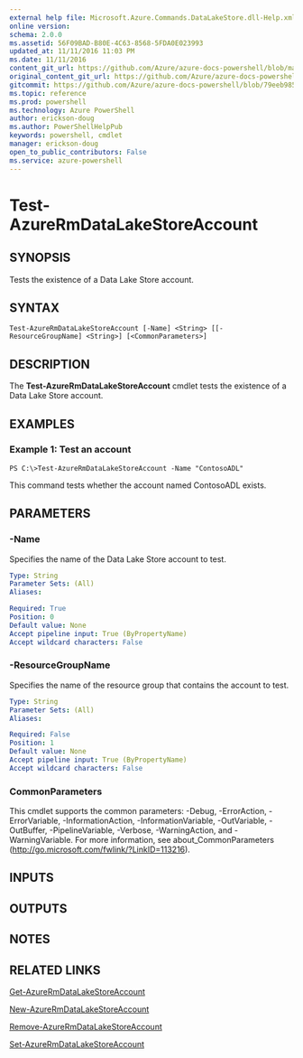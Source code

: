 ```yaml
---
external help file: Microsoft.Azure.Commands.DataLakeStore.dll-Help.xml
online version: 
schema: 2.0.0
ms.assetid: 56F09BAD-B80E-4C63-8568-5FDA0E023993
updated_at: 11/11/2016 11:03 PM
ms.date: 11/11/2016
content_git_url: https://github.com/Azure/azure-docs-powershell/blob/master/azureps-cmdlets-docs/ResourceManager/AzureRM.DataLakeStore/v3.0.0/Test-AzureRmDataLakeStoreAccount.md
original_content_git_url: https://github.com/Azure/azure-docs-powershell/blob/master/azureps-cmdlets-docs/ResourceManager/AzureRM.DataLakeStore/v3.0.0/Test-AzureRmDataLakeStoreAccount.md
gitcommit: https://github.com/Azure/azure-docs-powershell/blob/79eeb985ea480979357fb4695832a0c3d29a48bf/azureps-cmdlets-docs/ResourceManager/AzureRM.DataLakeStore/v3.0.0/Test-AzureRmDataLakeStoreAccount.md
ms.topic: reference
ms.prod: powershell
ms.technology: Azure PowerShell
author: erickson-doug
ms.author: PowerShellHelpPub
keywords: powershell, cmdlet
manager: erickson-doug
open_to_public_contributors: False
ms.service: azure-powershell
---
```


# Test-AzureRmDataLakeStoreAccount

## SYNOPSIS
Tests the existence of a Data Lake Store account.

## SYNTAX

```
Test-AzureRmDataLakeStoreAccount [-Name] <String> [[-ResourceGroupName] <String>] [<CommonParameters>]
```

## DESCRIPTION
The **Test-AzureRmDataLakeStoreAccount** cmdlet tests the existence of a Data Lake Store account.

## EXAMPLES

### Example 1: Test an account
```
PS C:\>Test-AzureRmDataLakeStoreAccount -Name "ContosoADL"
```

This command tests whether the account named ContosoADL exists.

## PARAMETERS

### -Name
Specifies the name of the Data Lake Store account to test.

```yaml
Type: String
Parameter Sets: (All)
Aliases: 

Required: True
Position: 0
Default value: None
Accept pipeline input: True (ByPropertyName)
Accept wildcard characters: False
```

### -ResourceGroupName
Specifies the name of the resource group that contains the account to test.

```yaml
Type: String
Parameter Sets: (All)
Aliases: 

Required: False
Position: 1
Default value: None
Accept pipeline input: True (ByPropertyName)
Accept wildcard characters: False
```

### CommonParameters
This cmdlet supports the common parameters: -Debug, -ErrorAction, -ErrorVariable, -InformationAction, -InformationVariable, -OutVariable, -OutBuffer, -PipelineVariable, -Verbose, -WarningAction, and -WarningVariable. For more information, see about_CommonParameters (http://go.microsoft.com/fwlink/?LinkID=113216).

## INPUTS

## OUTPUTS

## NOTES

## RELATED LINKS

[Get-AzureRmDataLakeStoreAccount](xref:ResourceManager/AzureRM.DataLakeStore/v3.0.0/Get-AzureRmDataLakeStoreAccount.md)

[New-AzureRmDataLakeStoreAccount](xref:ResourceManager/AzureRM.DataLakeStore/v3.0.0/New-AzureRmDataLakeStoreAccount.md)

[Remove-AzureRmDataLakeStoreAccount](xref:ResourceManager/AzureRM.DataLakeStore/v3.0.0/Remove-AzureRmDataLakeStoreAccount.md)

[Set-AzureRmDataLakeStoreAccount](xref:ResourceManager/AzureRM.DataLakeStore/v3.0.0/Set-AzureRmDataLakeStoreAccount.md)


